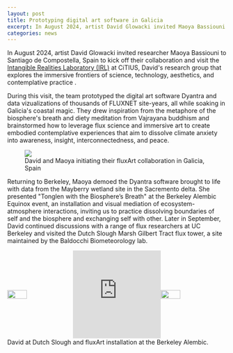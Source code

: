 ```yaml
---
layout: post
title: Prototyping digital art software in Galicia
excerpt: In August 2024, artist David Glowacki invited Maoya Bassiouni to Santiago de Compostella, Spain to kick off their collaboration and visit the Intangible Realities Laboratory (IRL)...
categories: news
---
```



In August 2024, artist David Glowacki invited researcher Maoya Bassiouni to Santiago de Compostella, Spain to kick off their collaboration and visit the <a href="https://www.intangiblerealitieslab.org/">Intangible Realities Laboratory (IRL)</a> at CiTIUS, David's research group that explores the immersive frontiers of science, technology, aesthetics, and contemplative practice .


During this visit, the team prototyped the digital art software Dyantra and data vizualizations of thousands of FLUXNET site-years, all while soaking in Galicia's coastal magic. They drew inspiration from the metaphore of the biosphere's breath and diety meditation from Vajrayana buddhism and brainstormed how to leverage flux science and immersive art to create embodied contemplative experiences that aim to dissolve climate anxiety into awareness, insight, interconnectedness, and peace. 


<figure>
	<img src="https://fluxnetart.github.io/images/santiago_1.png">
  <figcaption>David and Maoya initiating their fluxArt collaboration in Galicia, Spain</figcaption>
</figure>


Returning to Berkeley, Maoya demoed the Dyantra software brought to life with data from the Mayberry wetland site in the Sacremento delta. She presented "Tonglen with the Biosphere’s Breath" at the Berkeley Alembic Equinox event, an installation and visual mediation of ecosystem-atmosphere interactions, inviting us to practice dissolving boundaries of self and the biosphere and exchanging self with other. Later in September, David continued discussions with a range of flux researchers at UC Berkeley and visited the Dutch Slough Marsh Gilbert Tract flux tower, a site maintained by the Baldocchi Biometeorology lab. 

<div style="display: flex; align-items: center; justify-content: center">
    <img src="https://fluxnetart.github.io/images/1_dutchslough.png" style="width: 30%;">
    <div style="width: 40%; position: relative; padding-bottom: 40%; overflow: hidden;">
        <iframe style="position: absolute; top: 0; left: -25%; width: 150%; height: 100%;" 
            src="https://drive.google.com/file/d/1f3amv1SkLwRlS8XmLoIQXa244PEWMTH2/preview"
            frameborder="0" 
            allowfullscreen>
        </iframe>
    </div>
    <img src="https://fluxnetart.github.io/images/1_alembic.png" style="width: 30%;">
</div>
<figcaption>David at Dutch Slough and fluxArt installation at the Berkeley Alembic.</figcaption>